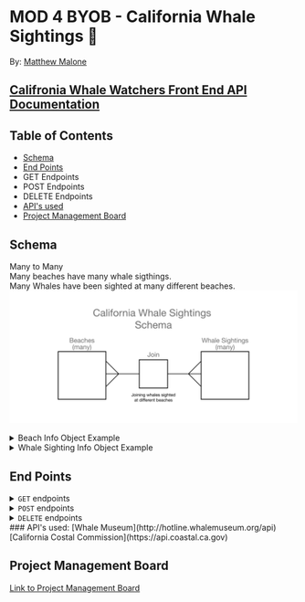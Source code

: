 # MOD 4 BYOB - California Whale Sightings 🐳

By:
[Matthew Malone](https://github.com/matthewdshepherd)

## [Califronia Whale Watchers Front End API Documentation](https://ohnomalone.github.io/whalewatchers/)

## Table of Contents
* [Schema](#Schema)
* [End Points](#End-Points)
* GET Endpoints
* POST Endpoints
* DELETE Endpoints
* [API's used](#API's-used)
* [Project Management Board](#Project-Management-Board)


## Schema
Many to Many<br/>
Many beaches have many whale sigthings.<br/>
Many Whales have been sighted at many different beaches.
<img src="./images/byob-schema-short.png" alt="Whale Watchers Schema Diagram">
<details>
  <summary>  Beach Info Object Example  </summary>

  ```js
   {
    "ID": 36,
    "COUNTY": "Del Norte",
    "NameMobileWeb": "Crescent Beach Picnic Area",
    "LocationMobileWeb": "Enderts Beach Rd., .5 mi. S. of Hwy. 101",
    "DescriptionMobileWeb": "A scenic overlook is at S. end of Enderts Beach Rd.",
    "PHONE_NMBR": "",
    "FEE": "No",
    "PARKING": "Yes",
    "DSABLDACSS": "Yes",
    "RESTROOMS": "Yes",
    "VISTOR_CTR": "No",
    "DOG_FRIENDLY": "Yes",
    "EZ4STROLLERS": "Yes",
    "PCNC_AREA": "Yes",
    "CAMPGROUND": "No",
    "STRS_BEACH": "No",
    "PTH_BEACH": "Yes",
    "VOLLEYBALL": "",
    "FISHING": "Yes",
    "BOATING": "No",
    "GEOGR_AREA": "E. Crescent Beach to Lagoon Creek",
    "Photo_1": "",
    "Photo_2": "",
    "Photo_3": "",
    "Photo_4": "",
    "BIKE_PATH": "No"
  }
  ```
</details>

<details>
  <summary>  Whale Sighting Info Object Example  </summary>

  ```js
   {
      "species": "harbor porpoise",
      "quantity": "20",
      "sighted_at": "2017-10-01T00:38:00Z",
      "orca_type": "unknown",
      "beachId": 36,
      "beachName": "Crescent Beach Picnic Area"
    }
  ```
</details>

## End Points
<details>
  <summary> <code>GET</code> endpoints </summary>

##### 1. All Beaches 
GET path:`/api/v1/beaches`
- Sample Response (ok) status: 200
- Will return an array of all beaches, each as an object.
- Each beach object will contain the following:
```js
[{
    "ID": 1,
    "COUNTY": "Del Norte",
    "NameMobileWeb": "Pelican State Beach",
    "LocationMobileWeb": "W. of Hwy. 101, .5 mi. S. of Oregon border",
    "DescriptionMobileWeb": "Wide beach with driftwood, day use only",
    "PHONE_NMBR": "",
    "FEE": "No",
    "PARKING": "Yes",
    "DSABLDACSS": "No",
    "RESTROOMS": "No",
    "VISTOR_CTR": "No",
    "DOG_FRIENDLY": "",
    "EZ4STROLLERS": "",
    "PCNC_AREA": "",
    "CAMPGROUND": "No",
    "STRS_BEACH": "No",
    "PTH_BEACH": "Yes",
    "VOLLEYBALL": "",
    "FISHING": "Yes",
    "BOATING": "No",
    "GEOGR_AREA": "A. Northern Del Norte",
    "Photo_1": "https://www.coastal.ca.gov/access-photos/02_del_norte/02_northern_del_norte/Pelican_State_Beach_2013_07_01_4908.jpg",
    "Photo_2": "https://www.coastal.ca.gov/access-photos/02_del_norte/02_northern_del_norte/Pelican_State_Beach_SFS_2013_07_01_4903.jpg",
    "Photo_3": "",
    "Photo_4": "",
    "BIKE_PATH": "No"
  }]
```
- `Sample Response (error) status: 404`
```js
{ error: "Cannot retrieve Beach Data (try again just for the halibut)" }
```

##### 2. All Whale Sightings
GET path:`/api/v1/whale_sightings`
- Sample Response (ok) status: 200
- Will return an array of all sightings from all beaches 
- Each sighting object will contain the following:
```js
[{
      "species": "orca",
      "quantity": null,
      "sighted_at": "2016-10-07T23:56:00Z",
      "orca_type": "southern resident",
      "beachId": 1,
      "beachName": "Pelican State Beach"
}]
```
- Sample Response (error) status: 404
```js
{ 
  error: "Cannot retreive Whale Sightings Data (this blows)" 
}
```

##### 3. A Single Beach with all beach statics
GET path: `/api/v1/beaches/:id`
- Sample Response (ok) status: 200
- Will return an the single requested beach as an object.
- Each beach object will contain the following:
```js
{
    "ID": 1,
    "COUNTY": "Del Norte",
    "NameMobileWeb": "Pelican State Beach",
    "LocationMobileWeb": "W. of Hwy. 101, .5 mi. S. of Oregon border",
    "DescriptionMobileWeb": "Wide beach with driftwood, day use only",
    "PHONE_NMBR": "",
    "FEE": "No",
    "PARKING": "Yes",
    "DSABLDACSS": "No",
    "RESTROOMS": "No",
    "VISTOR_CTR": "No",
    "DOG_FRIENDLY": "",
    "EZ4STROLLERS": "",
    "PCNC_AREA": "",
    "CAMPGROUND": "No",
    "STRS_BEACH": "No",
    "PTH_BEACH": "Yes",
    "VOLLEYBALL": "",
    "FISHING": "Yes",
    "BOATING": "No",
    "GEOGR_AREA": "A. Northern Del Norte",
    "Photo_1": "https://www.coastal.ca.gov/access-photos/02_del_norte/02_northern_del_norte/Pelican_State_Beach_2013_07_01_4908.jpg",
    "Photo_2": "https://www.coastal.ca.gov/access-photos/02_del_norte/02_northern_del_norte/Pelican_State_Beach_SFS_2013_07_01_4903.jpg",
    "Photo_3": "",
    "Photo_4": "",
    "BIKE_PATH": "No"
  }
```
- Sample Response (error) status: 404
```js
{ 
  error: `Could not get beach with id 22, Can you please be more Pacific?`
}
```
##### 4 100 most recent Whale Sightings associated with a specific requested beach by id
Path: `/api/v1/beaches/:id/whale_sightings`
- Sample Response (ok) status: 200
- Will return an array of 100 whale sight objects
- Example partial array that will be returned:
```js
[
    {
      "species": "orca",
      "quantity": "5",
      "sighted_at": "2017-11-09T18:11:00Z",
      "orca_type": "unknown",
      "beachId": 53,
      "beachName": "Coastal Trail (Humboldt)"
    },
    {
      "species": "harbor porpoise",
      "quantity": "20",
      "sighted_at": "2017-10-01T00:38:00Z",
      "orca_type": "unknown",
      "beachId": 53,
      "beachName": "Coastal Trail (Humboldt)"
    },
    {
      "species": "humpback",
      "quantity": "1",
      "sighted_at": "2017-09-03T00:45:00Z",
      "orca_type": "unknown",
      "beachId": 53,
      "beachName": "Coastal Trail (Humboldt)"
    }
]   
```
- Sample Response (error) status: 404
- Note, this is probably due to no beach with the beach id requested
```js
{ 
  error: `Could not get whale sightings with beach id 22, it might be because sea weed.`
}
```

##### 5. Get all beaches where a specific whale/marine animal was spotted
GET path: `'/api/v1/beaches/sighting_type/:id'`
- the id is the specific whale/marine animal
- Response (ok) status: 200 - will return an array of all beaches where there was a whale/marine animal sighting of the requested type.
</details>

<details>
  <summary> <code>POST</code> endpoints </summary>

##### 1. Create Whale/Marine Animal Sighting
POST path:`/api/v1/whale_sightings`
This Post requires species(whale/marine animal), sighted_at(day and time), beachdID(id of beach), beachName(name of beach).
Format of POST body:
```js
{
  species: <String>,
  quantity: <Number>, //optional
  sighted_at: <String>,
  orca_type: <String>, //optional
  beachId: <Num>,
  beachName: <String>
}
```
- Sample Response (ok) status: 201
```js
{ id: 98003}
```
- Sample Response (error) status: 422 - When all the parameters are not provided:
```js
{ 
error:  Expected format: {
          species: <String>,
          quantity: <Number>(optional),
          sighted_at: <String>,
          orca_type: <String>(optional),
          beachId: 1,
          beachName: <String>
        }. 
        You're missing a [requiredParameter] property. 
}
```
- Sample Response (error) status: 404
```js
{ error: "Cannot add whale/marine animal sighting to database, are you sure we have a planktonic relationship?" }
```

##### 2. Create Beach
POST path: `/api/v1/beaches`
This Post requires NameMobileWeb(beach name), LocationMobileWeb(beach address), DescriptionMobileWeb(brief description of beach, ex. rocky, sandy, cove, etc.), PARKING(yes or no).
Format of POST body:
```js
{
  "COUNTY": <String>,
  "NameMobileWeb": <String>,
  "LocationMobileWeb": <String>,
  "DescriptionMobileWeb": <String>,
  "PHONE_NMBR": <String>,
  "FEE": <String>,
  "PARKING": <String>,
}
```
- Sample Response (ok) status: 201
```js
{ id: 916}
```
- Sample Response (error) status: 422 - When all the parameters are not provided:
```js
{ error: Expected format: {
          "COUNTY": <String>,
          "NameMobileWeb": <String>,
          "LocationMobileWeb": <String>,
          "DescriptionMobileWeb": <String>,
          "PHONE_NMBR": <String>,
          "FEE": <String>,
          "PARKING": <String>,
        }. You're missing a [requiredParameter] property. }
```
- Sample Response (error) status: 404
```js
{ 
error: "Cannot add beach to the database, looks like it's time to Netflix and krill." 
}
```
</details>

<details>
  <summary> <code>DELETE</code> endpoints </summary>

##### 1. DELETE Whale/Marine Animal Sighting
DELETE path:`/api/v1/whale_sightings/:id`
- this only requires the id of the whale/marine animal sighting you want to delete
- Sample Response (ok) status: 201 - the id of the deleted item will be returned in an object
```js
{ id: 916}
```
- Sample Response (error) status: 422
```js
{ 
error: "Cannot delete whale/marine animal sighting from database, I'd call the Codfather" 
}
```
</details>
### API's used:
[Whale Museum](http://hotline.whalemuseum.org/api)
[California Costal Commission](https://api.coastal.ca.gov)

## Project Management Board
[Link to Project Management Board](https://github.com/users/matthewdshepherd/projects/3)
